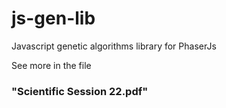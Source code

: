 # js-gen-lib
Javascript genetic algorithms library for PhaserJs

See more in the file 
### "Scientific Session 22.pdf"
